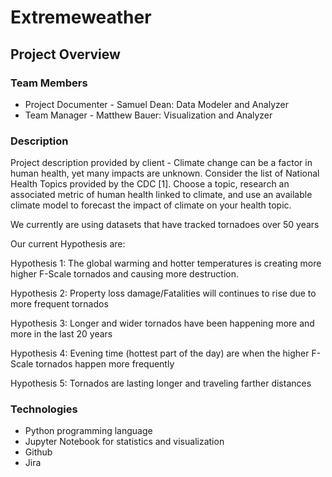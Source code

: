 # Extremeweather

## Project Overview 

### Team Members 
* Project Documenter - Samuel Dean: Data Modeler and Analyzer 
* Team Manager - Matthew Bauer: Visualization and Analyzer 

### Description 
Project description provided by client - Climate change can be a factor in human health, yet many impacts are unknown. Consider the list of National Health Topics provided by the CDC [1]. Choose a topic, research an associated metric of human health linked to climate, and use an available climate model to forecast the impact of climate on your health topic.

We currently are using datasets that have tracked tornadoes over 50 years

Our current Hypothesis are: 

Hypothesis 1: The global warming and hotter temperatures is creating more higher F-Scale tornados and causing more destruction.

Hypothesis 2: Property loss damage/Fatalities will continues to rise due to more frequent tornados

Hypothesis 3: Longer and wider tornados have been happening more and more in the last 20 years

Hypothesis 4: Evening time (hottest part of the day) are when the higher F-Scale tornados happen more frequently

Hypothesis 5: Tornados are lasting longer and traveling farther distances

### Technologies 
* Python programming language 
* Jupyter Notebook for statistics and visualization 
* Github
* Jira



